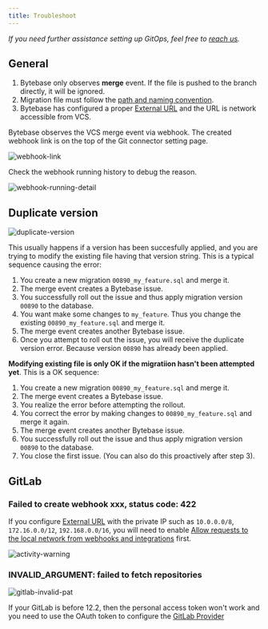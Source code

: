 ```yaml
---
title: Troubleshoot
---
```


_If you need further assistance setting up GitOps, feel free to [reach us](/docs/faq/#how-to-reach-us)._

## General

1. Bytebase only observes **merge** event. If the file is pushed to the branch directly, it will be ignored.
1. Migration file must follow the [path and naming convention](/docs/vcs-integration/create-migration-files/).
1. Bytebase has configured a proper [External URL](/docs/get-started/install/external-url) and the URL is network accessible from VCS.

Bytebase observes the VCS merge event via webhook. The created webhook link is on the top of the Git
connector setting page.

![webhook-link](/content/docs/vcs-integration/troubleshoot/webhook-link.webp)

Check the webhook running history to debug the reason.

![webhook-running-detail](/content/docs/vcs-integration/troubleshoot/webhook-running-detail.webp)

## Duplicate version

![duplicate-version](/content/docs/vcs-integration/troubleshoot/duplicate-version.webp)

This usually happens if a version has been succesfully applied, and you are trying to modify the existing file having that version string. This is a typical sequence causing the error:

1. You create a new migration `00890_my_feature.sql` and merge it.
1. The merge event creates a Bytebase issue.
1. You successfully roll out the issue and thus apply migration version `00890` to the database.
1. You want make some changes to `my_feature`. Thus you change the existing `00890_my_feature.sql` and merge it.
1. The merge event creates another Bytebase issue.
1. Once you attempt to roll out the issue, you will receive the duplicate version error. Because version `00890` has already been applied.

**Modifying existing file is only OK if the migratiion hasn't been attempted yet**. This is a OK sequence:

1. You create a new migration `00890_my_feature.sql` and merge it.
1. The merge event creates a Bytebase issue.
1. You realize the error before attempting the rollout.
1. You correct the error by making changes to `00890_my_feature.sql` and merge it again.
1. The merge event creates another Bytebase issue.
1. You successfully roll out the issue and thus apply migration version `00890` to the database.
1. You close the first issue. (You can also do this proactively after step 3).

## GitLab

### Failed to create webhook xxx, status code: 422

If you configure [External URL](/docs/get-started/install/external-url) with the private IP such as `10.0.0.0/8`, `172.16.0.0/12`, `192.168.0.0/16`, you will need to enable [Allow requests to the local network from webhooks and integrations](https://docs.gitlab.com/ee/security/webhooks.html#allow-outbound-requests-to-certain-ip-addresses-and-domains) first.

![activity-warning](/content/docs/vcs-integration/troubleshoot/gitlab-allow-internal-request.webp)

### INVALID_ARGUMENT: failed to fetch repositories

![gitlab-invalid-pat](/content/docs/vcs-integration/troubleshoot/gitlab-invalid-pat.webp)

If your GitLab is before 12.2, then the personal access token won't work and you need to use the OAuth
token to configure the [GitLab Provider](/docs/vcs-integration/add-git-provider/)
